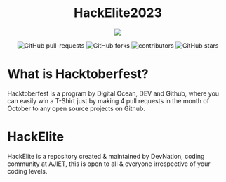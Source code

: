 <h1 align="center">HackElite2023</h1>
<p align="center">
  <img src="https://doimages.nyc3.cdn.digitaloceanspaces.com/002Blog/1100x640%20Hacktober%20fest%20header.png"> 
</p>
<p align="center">
   <img alt="GitHub pull-requests" src="https://img.shields.io/github/issues-pr/Ajiet-DevNation/HackElite2023">
   <img alt="GitHub forks" src="https://img.shields.io/github/forks/Ajiet-DevNation/HackElite2023">
   <img alt="contributors" src="https://img.shields.io/github/contributors/Ajiet-DevNation/HackElite2023">
   <img alt="GitHub stars" src="https://img.shields.io/github/stars/Ajiet-DevNation/HackElite2023">
</p>


# What is Hacktoberfest?

Hacktoberfest is a program by Digital Ocean, DEV and Github, where you can easily win a T-Shirt just by making 4 pull requests in the month of October to any open source projects on Github.

# HackElite

HackElite is a repository created & maintained by DevNation, coding community at AJIET, this is open to all & everyone irrespective of your coding levels.
